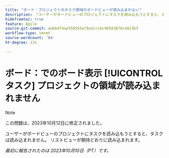 ```yaml
---
title: "ボード：プロジェクトのタスク領域のボードビューが読み込まれない"
description: 「ユーザーがボードビューのプロジェクトにタスクを読み込もうとすると、タスクは読み込まれません。 リストビューが期待どおりに読み込まれます。」
hidefromtoc: true
feature: Agile
source-git-commit: aabbd74ae558555e79a3cc1bc96583878cd413b3
workflow-type: tm+mt
source-wordcount: '84'
ht-degree: 11%

---
```



# ボード：でのボード表示 [!UICONTROL タスク] プロジェクトの領域が読み込まれません

>[!NOTE]
>
>この問題は、2023年10月12日に修正されました。

ユーザーがボードビューのプロジェクトにタスクを読み込もうとすると、タスクは読み込まれません。 リストビューが期待どおりに読み込まれます。

_最初に報告されたのは 2023年10月10日（PT）です。_
